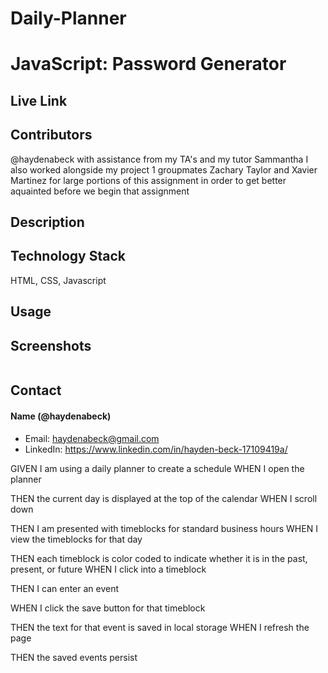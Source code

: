 # Daily-Planner


# JavaScript: Password Generator

## Live Link


## Contributors 
@haydenabeck
with assistance from my TA's and my tutor Sammantha
I also worked alongside my project 1 groupmates Zachary Taylor and Xavier Martinez for large portions of this assignment in order to get better aquainted before we begin that assignment

## Description

## Technology Stack 
HTML, CSS, Javascript

## Usage
 

## Screenshots
<img src="" alt=""/>

## Contact 
#### Name (@haydenabeck)
* Email: [haydenabeck@gmail.com](haydenabeck@gmail.com)
* LinkedIn: https://www.linkedin.com/in/hayden-beck-17109419a/



GIVEN I am using a daily planner to create a schedule
WHEN I open the planner
<!-- Use javascript moment function or jquery ui to display date, time and month -->
THEN the current day is displayed at the top of the calendar 
WHEN I scroll down


<!-- Code html and css to style timeblocks and use bootstrap columns to format -->
THEN I am presented with timeblocks for standard business hours
WHEN I view the timeblocks for that day
<!-- We want to see the previous hours of the day change color as time passes, so a conditional statemnt(if/else) add different classes based of conditions. Using classes of past etc... MOMENT USES MILITARY TIME when hours are used. Use variables for moment.hours          https://cdnjs.cloudflare.com/ajax/libs/moment.js/2.27.0/moment.min.js  -->

<!-- Use seperate id's per hour slot to assign times to each block that you compare to the moment.hours. You want to compare the time blocks to the moment.hours -->

<!-- data-attribute number can also be assigned to the time blocks and based off of the moment.hours-->
THEN each timeblock is color coded to indicate whether it is in the past, present, or future
WHEN I click into a timeblock
<!-- Use the textarea section and description class for this portion -->
THEN I can enter an event
<!-- Add an event listener that listens for the save click -->
WHEN I click the save button for that timeblock
<!-- Have the click function save the textarea to local storage -->
THEN the text for that event is saved in local storage
WHEN I refresh the page
<!-- retrieve the saved information from local storage and display in the description -->
THEN the saved events persist


<!-- data- military time for accessing those points through the moment function  -->

<!-- data- index as a utilit -->
<!-- 
localstorage - dayplanner = "["","","",]"                    actual index which is 0, but plus 9 because military time

localstorage - hour-10 = ""
            hour -11 =""
            hour-12

localsotrage.setItem(["hour-"+event.target.dataset.hour], thecorrespondingInput)

 -->